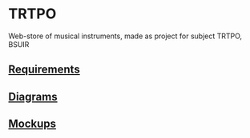 # TRTPO
Web-store of musical instruments, made as project for subject TRTPO, BSUIR

## [Requirements](https://github.com/R3g3m/TRTPO/tree/master/Docs/Requirements.MD)
## [Diagrams](https://github.com/R3g3m/TRTPO/tree/master/Diagrams)
## [Mockups](https://github.com/R3g3m/TRTPO/tree/master/Mockups)

